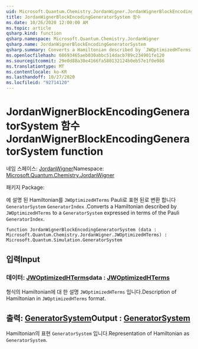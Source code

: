 ```yaml
---
uid: Microsoft.Quantum.Chemistry.JordanWigner.JordanWignerBlockEncodingGeneratorSystem
title: JordanWignerBlockEncodingGeneratorSystem 함수
ms.date: 10/26/2020 12:00:00 AM
ms.topic: article
qsharp.kind: function
qsharp.namespace: Microsoft.Quantum.Chemistry.JordanWigner
qsharp.name: JordanWignerBlockEncodingGeneratorSystem
qsharp.summary: Converts a Hamiltonian described by `JWOptimizedHTerms` to a `GeneratorSystem` expressed in terms of the Pauli `GeneratorIndex`.
ms.openlocfilehash: 68693465aeb030abbc514dacb789c234901fe120
ms.sourcegitcommit: 29e0d88a30e4166fa580132124b0eb57e1f0e986
ms.translationtype: MT
ms.contentlocale: ko-KR
ms.lasthandoff: 10/27/2020
ms.locfileid: "92714120"
---
```

# <a name="jordanwignerblockencodinggeneratorsystem-function"></a><span data-ttu-id="34af7-102">JordanWignerBlockEncodingGeneratorSystem 함수</span><span class="sxs-lookup"><span data-stu-id="34af7-102">JordanWignerBlockEncodingGeneratorSystem function</span></span>

<span data-ttu-id="34af7-103">네임 스페이스: [JordanWigner](xref:Microsoft.Quantum.Chemistry.JordanWigner)</span><span class="sxs-lookup"><span data-stu-id="34af7-103">Namespace: [Microsoft.Quantum.Chemistry.JordanWigner](xref:Microsoft.Quantum.Chemistry.JordanWigner)</span></span>

<span data-ttu-id="34af7-104">패키지 [](https://nuget.org/packages/)</span><span class="sxs-lookup"><span data-stu-id="34af7-104">Package: [](https://nuget.org/packages/)</span></span>


<span data-ttu-id="34af7-105">에 설명 된 Hamiltonian를 `JWOptimizedHTerms` Pauli로 표현 된로 변환 합니다 `GeneratorSystem` `GeneratorIndex` .</span><span class="sxs-lookup"><span data-stu-id="34af7-105">Converts a Hamiltonian described by `JWOptimizedHTerms` to a `GeneratorSystem` expressed in terms of the Pauli `GeneratorIndex`.</span></span>

```qsharp
function JordanWignerBlockEncodingGeneratorSystem (data : Microsoft.Quantum.Chemistry.JordanWigner.JWOptimizedHTerms) : Microsoft.Quantum.Simulation.GeneratorSystem
```


## <a name="input"></a><span data-ttu-id="34af7-106">입력</span><span class="sxs-lookup"><span data-stu-id="34af7-106">Input</span></span>

### <a name="data--jwoptimizedhterms"></a><span data-ttu-id="34af7-107">데이터: [JWOptimizedHTerms](xref:Microsoft.Quantum.Chemistry.JordanWigner.JWOptimizedHTerms)</span><span class="sxs-lookup"><span data-stu-id="34af7-107">data : [JWOptimizedHTerms](xref:Microsoft.Quantum.Chemistry.JordanWigner.JWOptimizedHTerms)</span></span>

<span data-ttu-id="34af7-108">형식의 Hamiltonian에 대 한 설명 `JWOptimizedHTerms` 입니다.</span><span class="sxs-lookup"><span data-stu-id="34af7-108">Description of Hamiltonian in `JWOptimizedHTerms` format.</span></span>



## <a name="output--generatorsystem"></a><span data-ttu-id="34af7-109">출력: [GeneratorSystem](xref:Microsoft.Quantum.Simulation.GeneratorSystem)</span><span class="sxs-lookup"><span data-stu-id="34af7-109">Output : [GeneratorSystem](xref:Microsoft.Quantum.Simulation.GeneratorSystem)</span></span>

<span data-ttu-id="34af7-110">Hamiltonian의 표현 `GeneratorSystem` 입니다.</span><span class="sxs-lookup"><span data-stu-id="34af7-110">Representation of Hamiltonian as `GeneratorSystem`.</span></span>